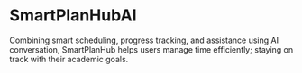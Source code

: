 # SmartPlanHubAI
Combining smart scheduling, progress tracking, and assistance using AI conversation, SmartPlanHub helps users manage time efficiently; staying on track with their academic goals.
